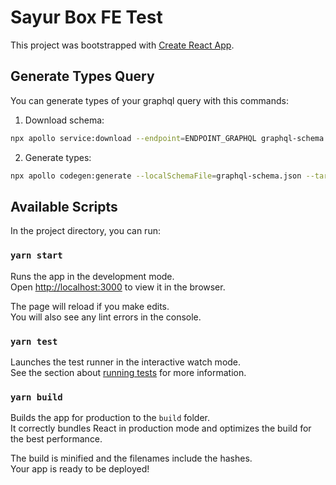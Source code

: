 # Sayur Box FE Test

This project was bootstrapped with [Create React App](https://github.com/facebook/create-react-app).

## Generate Types Query

You can generate types of your graphql query with this commands:

1. Download schema:

```bash
npx apollo service:download --endpoint=ENDPOINT_GRAPHQL graphql-schema.json
```

2. Generate types:

```bash
npx apollo codegen:generate --localSchemaFile=graphql-schema.json --target=typescript --tagName=gql
```

## Available Scripts

In the project directory, you can run:

### `yarn start`

Runs the app in the development mode.\
Open [http://localhost:3000](http://localhost:3000) to view it in the browser.

The page will reload if you make edits.\
You will also see any lint errors in the console.

### `yarn test`

Launches the test runner in the interactive watch mode.\
See the section about [running tests](https://facebook.github.io/create-react-app/docs/running-tests) for more information.

### `yarn build`

Builds the app for production to the `build` folder.\
It correctly bundles React in production mode and optimizes the build for the best performance.

The build is minified and the filenames include the hashes.\
Your app is ready to be deployed!
